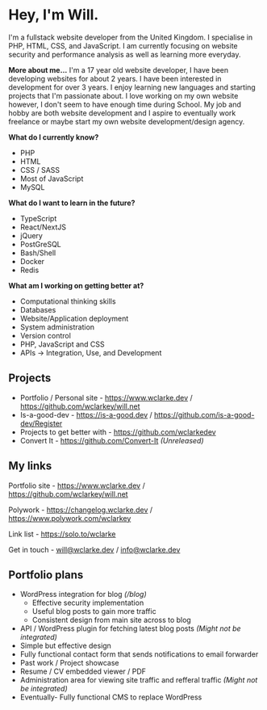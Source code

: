 
# Hey, I'm Will.
I'm a fullstack website developer from the United Kingdom. I specialise in PHP, HTML, CSS, and JavaScript. I am currently focusing on website security and performance analysis as well as learning more everyday. 

**More about me...** I'm a 17 year old website developer, I have been developing websites for about 2 years. I have been interested in development for over 3 years. I enjoy learning new languages and starting projects that I'm passionate about. I love working on my own website however, I don't seem to have enough time during School. My job and hobby are both website development and I aspire to eventually work freelance or maybe start my own website development/design agency. 

**What do I currently know?** 
- PHP
- HTML
- CSS / SASS
- Most of JavaScript
- MySQL

**What do I want to learn in the future?**
- TypeScript
- React/NextJS
- jQuery
- PostGreSQL
- Bash/Shell
- Docker
- Redis

**What am I working on getting better at?**
- Computational thinking skills
- Databases
- Website/Application deployment
- System administration
- Version control
- PHP, JavaScript and CSS
- APIs -> Integration, Use, and Development

## Projects
- Portfolio / Personal site - https://www.wclarke.dev / https://github.com/wclarkey/will.net
- Is-a-good-dev - https://is-a-good.dev / https://github.com/is-a-good-dev/Register
- Projects to get better with - https://github.com/wclarkedev
- Convert It - https://github.com/Convert-It *(Unreleased)*

## My links
Portfolio site - https://www.wclarke.dev / https://github.com/wclarkey/will.net

Polywork - https://changelog.wclarke.dev / https://www.polywork.com/wclarkey

Link list - https://solo.to/wclarke

Get in touch - will@wclarke.dev / info@wclarke.dev

## Portfolio plans
- WordPress integration for blog *(/blog)*
  - Effective security implementation
  - Useful blog posts to gain more traffic 
  - Consistent design from main site across to blog
- API / WordPress plugin for fetching latest blog posts *(Might not be integrated)*
- Simple but effective design
- Fully functional contact form that sends notifications to email forwarder
- Past work / Project showcase
- Resume / CV embedded viewer / PDF
- Administration area for viewing site traffic and refferal traffic *(Might not be integrated)*
- Eventually- Fully functional CMS to replace WordPress

